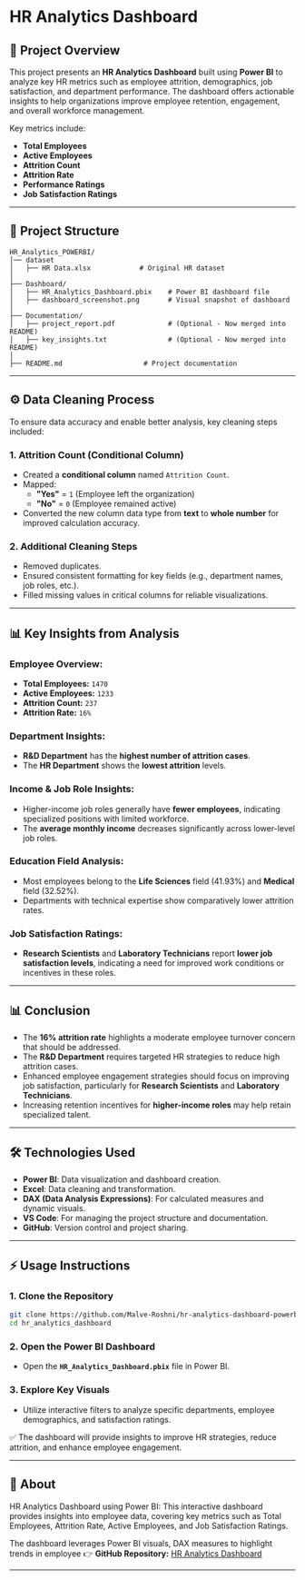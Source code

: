 # HR Analytics Dashboard

## 📌 Project Overview
This project presents an **HR Analytics Dashboard** built using **Power BI** to analyze key HR metrics such as employee attrition, demographics, job satisfaction, and department performance. The dashboard offers actionable insights to help organizations improve employee retention, engagement, and overall workforce management.

Key metrics include:
- **Total Employees**
- **Active Employees**
- **Attrition Count**
- **Attrition Rate**
- **Performance Ratings**
- **Job Satisfaction Ratings**

---

## 📂 Project Structure
```
HR_Analytics_POWERBI/
│── dataset
│   ├── HR Data.xlsx            # Original HR dataset
│
├── Dashboard/
│   ├── HR_Analytics_Dashboard.pbix    # Power BI dashboard file
│   ├── dashboard_screenshot.png       # Visual snapshot of dashboard
│
├── Documentation/
│   ├── project_report.pdf             # (Optional - Now merged into README)
│   ├── key_insights.txt               # (Optional - Now merged into README)
│
├── README.md                    # Project documentation
```

---

## ⚙️ Data Cleaning Process
To ensure data accuracy and enable better analysis, key cleaning steps included:

### **1. Attrition Count (Conditional Column)**
- Created a **conditional column** named `Attrition Count`.
- Mapped:
  - **"Yes"** = `1` (Employee left the organization)
  - **"No"** = `0` (Employee remained active)
- Converted the new column data type from **text** to **whole number** for improved calculation accuracy.

### **2. Additional Cleaning Steps**
- Removed duplicates.
- Ensured consistent formatting for key fields (e.g., department names, job roles, etc.).
- Filled missing values in critical columns for reliable visualizations.

---

## 📊 Key Insights from Analysis
### **Employee Overview:**
- **Total Employees:** `1470`
- **Active Employees:** `1233`
- **Attrition Count:** `237`
- **Attrition Rate:** `16%`

### **Department Insights:**
- **R&D Department** has the **highest number of attrition cases**.
- The **HR Department** shows the **lowest attrition** levels.

### **Income & Job Role Insights:**
- Higher-income job roles generally have **fewer employees**, indicating specialized positions with limited workforce.
- The **average monthly income** decreases significantly across lower-level job roles.

### **Education Field Analysis:**
- Most employees belong to the **Life Sciences** field (41.93%) and **Medical** field (32.52%).
- Departments with technical expertise show comparatively lower attrition rates.

### **Job Satisfaction Ratings:**
- **Research Scientists** and **Laboratory Technicians** report **lower job satisfaction levels**, indicating a need for improved work conditions or incentives in these roles.

---

## 📊 Conclusion
- The **16% attrition rate** highlights a moderate employee turnover concern that should be addressed.
- The **R&D Department** requires targeted HR strategies to reduce high attrition cases.
- Enhanced employee engagement strategies should focus on improving job satisfaction, particularly for **Research Scientists** and **Laboratory Technicians**.
- Increasing retention incentives for **higher-income roles** may help retain specialized talent.

---

## 🛠️ Technologies Used
- **Power BI**: Data visualization and dashboard creation.
- **Excel**: Data cleaning and transformation.
- **DAX (Data Analysis Expressions)**: For calculated measures and dynamic visuals.
- **VS Code**: For managing the project structure and documentation.
- **GitHub**: Version control and project sharing.

---

## ⚡ Usage Instructions
### **1. Clone the Repository**
```sh
git clone https://github.com/Malve-Roshni/hr-analytics-dashboard-powerbi.git
cd hr_analytics_dashboard
```

### **2. Open the Power BI Dashboard**
- Open the **`HR_Analytics_Dashboard.pbix`** file in Power BI.

### **3. Explore Key Visuals**
- Utilize interactive filters to analyze specific departments, employee demographics, and satisfaction ratings.

✅ The dashboard will provide insights to improve HR strategies, reduce attrition, and enhance employee engagement.


---

## 📄 About

HR Analytics Dashboard using Power BI: This interactive dashboard provides insights into employee data, covering key metrics such as Total Employees, Attrition Rate, Active Employees, and Job Satisfaction Ratings.

The dashboard leverages Power BI visuals, DAX measures to highlight trends in employee
👉 **GitHub Repository:** [HR Analytics Dashboard](https://github.com/Malve-Roshni/hr-analytics-dashboard-powerbi)

---
